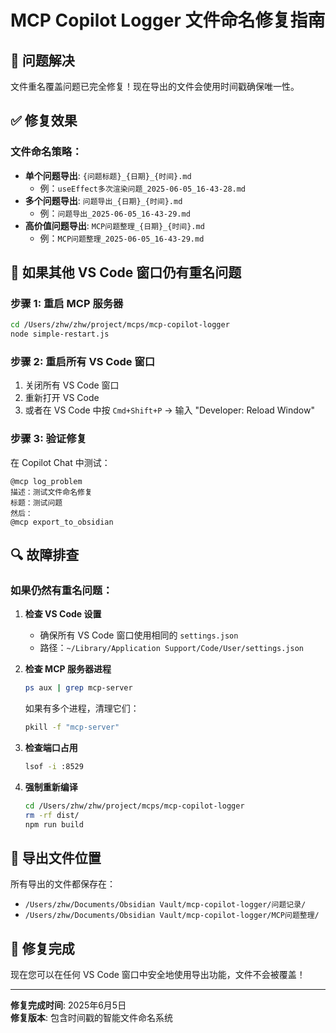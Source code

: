 # MCP Copilot Logger 文件命名修复指南

## 🎯 问题解决

文件重名覆盖问题已完全修复！现在导出的文件会使用时间戳确保唯一性。

## ✅ 修复效果

### 文件命名策略：
- **单个问题导出**: `{问题标题}_{日期}_{时间}.md`
  - 例：`useEffect多次渲染问题_2025-06-05_16-43-28.md`
- **多个问题导出**: `问题导出_{日期}_{时间}.md` 
  - 例：`问题导出_2025-06-05_16-43-29.md`
- **高价值问题导出**: `MCP问题整理_{日期}_{时间}.md`
  - 例：`MCP问题整理_2025-06-05_16-43-29.md`

## 🔧 如果其他 VS Code 窗口仍有重名问题

### 步骤 1: 重启 MCP 服务器
```bash
cd /Users/zhw/zhw/project/mcps/mcp-copilot-logger
node simple-restart.js
```

### 步骤 2: 重启所有 VS Code 窗口
1. 关闭所有 VS Code 窗口
2. 重新打开 VS Code
3. 或者在 VS Code 中按 `Cmd+Shift+P` → 输入 "Developer: Reload Window"

### 步骤 3: 验证修复
在 Copilot Chat 中测试：
```
@mcp log_problem
描述：测试文件命名修复
标题：测试问题
然后：
@mcp export_to_obsidian
```

## 🔍 故障排查

### 如果仍然有重名问题：

1. **检查 VS Code 设置**
   - 确保所有 VS Code 窗口使用相同的 `settings.json`
   - 路径：`~/Library/Application Support/Code/User/settings.json`

2. **检查 MCP 服务器进程**
   ```bash
   ps aux | grep mcp-server
   ```
   如果有多个进程，清理它们：
   ```bash
   pkill -f "mcp-server"
   ```

3. **检查端口占用**
   ```bash
   lsof -i :8529
   ```

4. **强制重新编译**
   ```bash
   cd /Users/zhw/zhw/project/mcps/mcp-copilot-logger
   rm -rf dist/
   npm run build
   ```

## 📁 导出文件位置

所有导出的文件都保存在：
- `/Users/zhw/Documents/Obsidian Vault/mcp-copilot-logger/问题记录/`
- `/Users/zhw/Documents/Obsidian Vault/mcp-copilot-logger/MCP问题整理/`

## 🎉 修复完成

现在您可以在任何 VS Code 窗口中安全地使用导出功能，文件不会被覆盖！

---
**修复完成时间**: 2025年6月5日  
**修复版本**: 包含时间戳的智能文件命名系统
